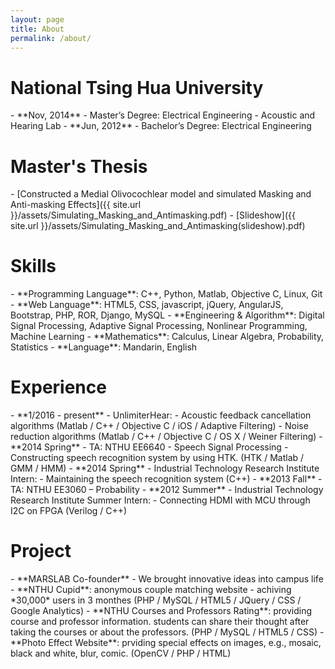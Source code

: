 ```yaml
---
layout: page
title: About
permalink: /about/
---
```


<h1>National Tsing Hua University</h1>
- **Nov, 2014** - Master’s Degree: Electrical Engineering - Acoustic and Hearing Lab
- **Jun, 2012** - Bachelor’s Degree: Electrical Engineering

<h1>Master's Thesis</h1>
- [Constructed a Medial Olivocochlear model and simulated Masking and Anti-masking Effects]({{ site.url }}/assets/Simulating_Masking_and_Antimasking.pdf)
- [Slideshow]({{ site.url }}/assets/Simulating_Masking_and_Antimasking(slideshow).pdf)

<h1>Skills</h1>
- **Programming Language**: C++, Python, Matlab, Objective C, Linux, Git
- **Web Language**: HTML5, CSS, javascript, jQuery, AngularJS, Bootstrap, PHP, ROR, Django, MySQL
- **Engineering & Algorithm**: Digital Signal Processing, Adaptive Signal Processing, Nonlinear Programming, Machine Learning
- **Mathematics**: Calculus, Linear Algebra, Probability, Statistics
- **Language**: Mandarin, English

<h1>Experience</h1>
- **1/2016 - present** - UnlimiterHear:
	- Acoustic feedback cancellation algorithms (Matlab / C++ / Objective C / iOS / Adaptive Filtering)
	- Noise reduction algorithms (Matlab / C++ / Objective C / OS X / Weiner Filtering)
- **2014 Spring** - TA: NTHU EE6640 - Speech Signal Processing
	- Constructing speech recognition system by using HTK. (HTK / Matlab / GMM / HMM)
- **2014 Spring** - Industrial Technology Research Institute Intern:
	- Maintaining the speech recognition system (C++)
- **2013 Fall** - TA: NTHU EE3060 – Probability
- **2012 Summer** - Industrial Technology Research Institute Summer Intern:
	- Connecting HDMI with MCU through I2C on FPGA (Verilog / C++)

<h1>Project</h1>
- **MARSLAB Co-founder**
	- We brought innovative ideas into campus life
	- **NTHU Cupid**: anonymous couple matching website - achiving *30,000* users in 3 monthes (PHP / MySQL / HTML5 / JQuery / CSS / Google Analytics)
	- **NTHU Courses and Professors Rating**: providing course and professor information. students can share their thought after taking the courses or about the professors. (PHP / MySQL / HTML5 / CSS)
	- **Photo Effect Website**: prviding special effects on images, e.g., mosaic, black and white, blur, comic. (OpenCV / PHP / HTML)